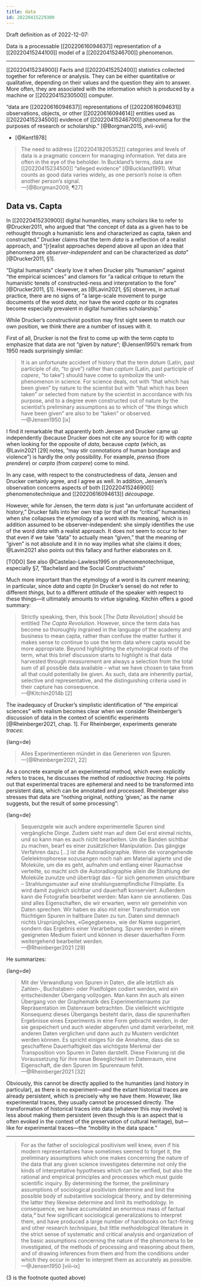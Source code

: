 ```yaml
---
title: data
id: 20220415229300
---
```


Draft definition as of 2022-12-07:

Data is a processable [[20220616094637]] representation of a [[20220415244100]] model of a [[20220415246700]] phenomenon.

--------

[[20220415234900]] Facts and [[20220415252400]] statistics collected together for reference or analysis. They can be either quantitative or qualitative, depending on their values and the question they aim to answer. More often, they are associated with the information which is produced by a machine or [[20220415230500]] computer.

“data are [[20220616094637]] representations of [[20220616094631]] observations, objects, or other [[20220616094614]] entities used as [[20220415234500]] evidence of [[20220415246700]] phenomena for the purposes of research or scholarship.” [@Borgman2015, xvii-xviii]

- [@Kent1978]

> The need to address [[20220418205352]] categories and levels of data is a pragmatic concern for managing information.  Yet data are often in the eye of the beholder.  In Buckland’s terms, data are [[20220415234500]] “alleged evidence”  [@Buckland1991].  What counts as good data varies widely, as one person’s noise is often another person’s signal.  
—[@Borgman2009, ¶27]

## Data vs. Capta

In [[20220415230900]] digital humanities, many scholars like to refer to @Drucker2011, who argued that “the concept of data as a given has to be rethought through a humanistic lens and characterized as capta, taken and constructed.”  Drucker claims that the term *data* is a reflection of a realist approach, and “[r]ealist approaches depend above all upon an idea that phenomena are *observer-independent* and can be characterized as *data*” [@Drucker2011, §1].

“Digital humanists” clearly love it when Drucker pits “humanism” against “the empirical sciences” and clamors for “a radical critique to return the humanistic tenets of constructed-ness and interpretation to the fore” [@Drucker2011, §1].  However, as [@Lavin2021, §5] observes, in actual practice, there are no signs of “a large-scale movement to purge documents of the word *data*, nor have the word *capta* or its cognates become especially prevalent in digital humanities scholarship.”

While Drucker’s constructivist position may first sight seem to match our own position, we think there are a number of issues with it.

First of all, Drucker is not the first to come up with the term *capta* to emphasize that data are not “given by nature”; @Jensen1950’s  remark from 1950 reads surprisingly similar:

> It is an unfortunate accident of history that the term *datum* (Latin, past participle of *do*, “to give”) rather than *captum* (Latin, past participle of *capere*, “to take”) should have come to symbolize the unit-phenomenon in science.  For science deals, not with “that which has been given” by nature to the scientist but with “that which has been taken” or selected from nature by the scientist in accordance with his purpose, and to a degree even constructed out of nature by the scientist’s preliminary assumptions as to which of “the things which have been given” are also to be “taken” or observed.  
—@Jensen1950 [ix]

I find it remarkable that apparently both Jensen and Drucker came up independently (because Drucker does not cite any source for it) with *capta* when looking for the opposite of *data*, because *capta* (which, as @Lavin2021 [29] notes, “may stir connotations of human bondage and violence”) is hardly the only possibility.  For example, *prensa* (from *prendere*) or *carpta* (from *carpere*) come to mind.

In any case, with respect to the constructedness of data, Jensen and Drucker certainly agree, and I agree as well.  In addition, Jensen’s observation concerns aspects of both [[20220415246900]] phenomenotechnique and [[20220616094613]] *découpage*.

However, while for Jensen, the term *data* is just “an unfortunate accident of history,” Drucker falls into her own trap (or that of the “critical” humanities) when she collapses the etymology of a word with its meaning, which is in addition assumed to be observer-independent: she simply identifies the use of the word *data* with a realist approach.  It does not seem to occur to her that even if we take “data” to actually mean “given,” that the meaning of “given” is not absolute and it in no way implies what she claims it does; @Lavin2021 also points out this fallacy and further elaborates on it.

[TODO] See also @Castelao-Lawless1995 on phenomenotechnique, especially §7, “Bachelard and the Social Constructivists”

Much more important than the etymology of a word is its *current* meaning; in particular, since *data* and *capta* (in Drucker’s sense) do not refer to different *things*, but to a different *attitude* of the speaker with respect to these things—it ultimately amounts to virtue signaling.  Kitchin offers a good summary:

> Strictly speaking, then, this book [*The Data Revolution*] should be entitled *The Capta Revolution*.  However, since the term data has become so thoroughly ingrained in the language of the academy and business to mean capta, rather than confuse the matter further it makes sense to continue to use the term data where capta would be more appropriate.  Beyond highlighting the etymological roots of the term, what this brief discussion starts to highlight is that data harvested through measurement are always a selection from the total sum of all possible data available – what we have chosen to take from all that could potentially be given.  As such, data are inherently partial, selective and representative, and the distinguishing criteria used in their capture has consequence.  
—@Kitchin2014b [2]

The inadequacy of Drucker’s simplistic identification of “the empirical sciences” with realism becomes clear when we consider Rheinberger’s discussion of data in the context of scientific experiments [@Rheinberger2021, chap. 1].  For Rheinberger, experiments generate *traces*:

{lang=de}
> Alles Experimentieren mündet in das Generieren von Spuren.  
—[@Rheinberger2021, 22]

As a concrete example of an experimental method, which even explicitly refers to traces, he discusses the method of *radioactive tracing*.  He points out that experimental traces are ephemeral and need to be transformed into persistent data, which can be annotated and processed.  Rheinberger also stresses that data are “nothing original, nothing ‘given,’ as the name suggests, but the result of some processing”:

{lang=de}
> Sequenzgele wie auch andere experimentelle Spuren sind vergängliche Dinge. Zudem sieht man auf dem Gel erst einmal nichts, und so kann man es auch nicht bearbeiten. Um die Banden sichtbar zu machen, bearf es einer zusätzlichen Manipulation. Das gängige Verfahren dazu […] ist die Autoradiographie. Wenn die vorangehende Gelelektrophorese sozusangen noch nah am Material agierte und die Moleküle, um die es geht, aufnahm und entlang einer Raumachse verteilte, so macht sich die Autoradiographie allein die Strahlung der Moleküle zunutze und überträgt das – für sich genommen unsichtbare – Strahlungsmuster auf eine strahlungsempfindliche Filmplatte. Es wird damit zugleich sichtbar und dauerhaft konserviert. Außerdem kann die Fotografie bearbeitet werden: Man kann sie annotieren. Das sind alles Eigenschaften, die wir erwarten, wenn wir gemeinhin von Daten sprechen. Wir haben es also mit einer Transformation von flüchtigen Spuren in haltbare Daten zu tun. Daten sind demnach nichts Ursprüngliches, «Gegegbenes», wie der Name suggeriert, sondern das Ergebnis einer Verarbeitung. Spuren werden in einem geeigneten Medium fixiert und können in dieser dauerhaften Form weitergehend bearbeitet werden.  
—@Rheinberger2021 [29]

He summarizes:

{lang=de}
> Mit der Verwandlung von Spuren in Daten, die alle letztlich als Zahlen-, Buchstaben- oder Pixelfolgen codiert werden, wird ein entscheidender Übergang vollzogen. Man kann ihn auch als einen Übergang von der Graphematik des Experimentierraums zur Repräsentation im Datenraum betrachten. Die vielleicht wichtigste Konsequenz dieses Übergangs besteht darin, dass die spurenhaften Ergebnisse eines Experiments in eine Form gebracht werden, in der sie gespeichert und auch wieder abgerufen und damit verarbeitet, mit anderen Daten verglichen und dann auch zu Mustern verdichtet werden können. Es spricht einiges für die Annahme, dass die so geschaffene Dauerhaftigkeit das wichtigste Merkmal der Transposition von Spuren in Daten darstellt. Diese Fixierung ist die Voraussetzung für ihre neue Beweglichkeit im Datenraum, eine Eigenschaft, die den Spuren im Spurenraum fehlt.  
—@Rheinberger2021 [32]

Obviously, this cannot be directly applied to the humanities (and history in particular), as there is no experiment—and the extant historical traces are already persistent, which is precisely why we have them.  However, like experimental traces, they usually cannot be processed directly.  The transformation of historical traces into data (whatever this may involve) is less about making them persistent (even though this is an aspect that is often evoked in the context of the preservation of cultural heritage), but—like for experimental traces—the “mobility in the data space.”

-----

> For as the  father of sociological positivism well knew, even if his modern representatives have sometimes seemed to forget it, the preliminary assumptions which one makes concerning the nature of the data that any given science investigates determine not only the kinds of interpretative hypotheses which can be verified, but also the rational and empirical principles and processes which must guide scientific inquiry.  By determining the former, the preliminary assumptions of sociological positivism determine and limit the possible body of substantive sociological theory, and by determining the latter they likewise determine and limit its methodology.  In consequence, we have accumulated an enormous mass of factual data,³ but few significant sociological generalizations to interpret them, and have produced a large number of handbooks on fact-fining and other research *techniques*, but little *methodological* literature in the strict sense of systematic and critical analysis and organization of the basic assumptions concerning the nature of the phenomena to be investigated, of the methods of processing and reasoning about them, and of drawing inferences from them and from the conditions under which they occur in order to interpret them as accurately as possible.
—@Jensen1950 [viii–ix]

(3 is the footnote quoted above)
